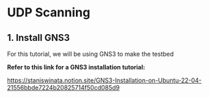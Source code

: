 # UDP Scanning

## 1. Install GNS3
For this tutorial, we will be using GNS3 to make the testbed

 
**Refer to this link for a GNS3 installation tutorial:**

https://staniswinata.notion.site/GNS3-Installation-on-Ubuntu-22-04-21556bbde7224b20825714f50cd085d9

